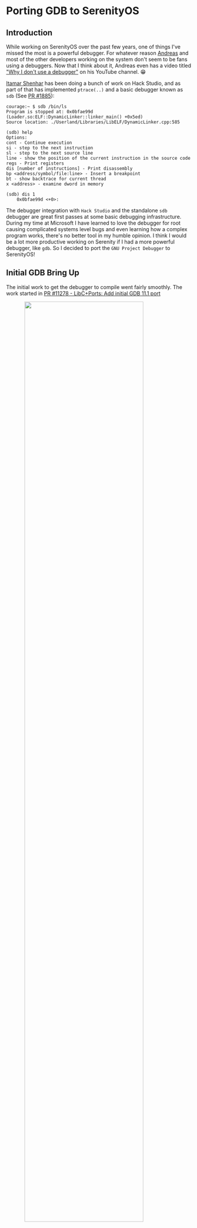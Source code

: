 # Porting GDB to SerenityOS

## Introduction

While working on SerenityOS over the past few years, one of things I've missed
the most is a powerful debugger. For whatever reason [Andreas][kling] and most of the
other developers working on the system don't seem to be fans using a debuggers.
Now that I think about it, Andreas even has a video titled
["Why I don't use a debugger"][kling-no-debuggie] on his YouTube channel. 😁

[Itamar Shenhar][itamar-twitter] has been doing a bunch of work on Hack Studio,
and as part of that has implemented `ptrace(..)` and a basic debugger known as `sdb` (See [PR #1885][sdb-pr-initial]):

```
courage:~ $ sdb /bin/ls
Program is stopped at: 0x0bfae99d (Loader.so:ELF::DynamicLinker::linker_main() +0x5ed)
Source location: ./Userland/Libraries/LibELF/DynamicLinker.cpp:585

(sdb) help
Options:
cont - Continue execution
si - step to the next instruction
sl - step to the next source line
line - show the position of the current instruction in the source code
regs - Print registers
dis [number of instructions] - Print disassembly
bp <address/symbol/file:line> - Insert a breakpoint
bt - show backtrace for current thread
x <address> - examine dword in memory

(sdb) dis 1
    0x0bfae99d <+0>:
```

The debugger integration with `Hack Studio` and the standalone `sdb` debugger are great first passes at some
basic debugging infrastructure. During my time at Microsoft I have learned to love the debugger for root
causing complicated systems level bugs and even learning how a complex program works, there's no better tool in my
humble opinion. I think I would be a lot more productive working on Serenity if I had a more powerful debugger,
like `gdb`. So I decided to port the `GNU Project Debugger` to SerenityOS!

## Initial GDB Bring Up

The initial work to get the debugger to compile went fairly smoothly. The work started in 
[PR #11278 - LibC+Ports: Add initial GDB 11.1 port][gdb-pr-initial]

<img style="display: block; 
           margin-left: auto;
           margin-right: auto;
           width: 80%;"
src="https://user-images.githubusercontent.com/1212/147570590-b841b53a-4971-4154-92dc-d09c530d86e5.png"/>


[kling-no-debuggie]: https://www.youtube.com/watch?v=epcaK_bhWWA
[kling]: https://awesomekling.github.io/about/
[itamar-twitter]: https://twitter.com/ItamarShenhar 
[gdb-pr-initial]: https://github.com/SerenityOS/serenity/pull/11278
[sdb-pr-initial]: https://github.com/SerenityOS/serenity/pull/1885
[docs-gdb-tracing]: https://sourceware.org/gdb/current/onlinedocs/gdb/Debugging-Output.html#Debugging-Output 
